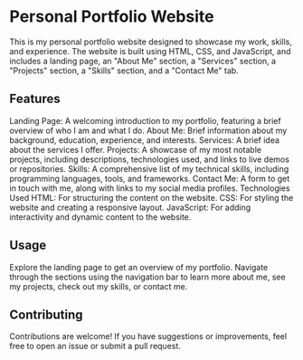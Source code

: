 # Personal Portfolio Website
This is my personal portfolio website designed to showcase my work, skills, and experience. The website is built using HTML, CSS, and JavaScript, and includes a landing page, an "About Me" section, a "Services" section, a "Projects" section, a "Skills" section, and a "Contact Me" tab.

## Features
Landing Page: A welcoming introduction to my portfolio, featuring a brief overview of who I am and what I do.
About Me: Brief information about my background, education, experience, and interests.
Services: A brief idea about the services I offer.
Projects: A showcase of my most notable projects, including descriptions, technologies used, and links to live demos or repositories.
Skills: A comprehensive list of my technical skills, including programming languages, tools, and frameworks.
Contact Me: A form to get in touch with me, along with links to my social media profiles.
Technologies Used
HTML: For structuring the content on the website.
CSS: For styling the website and creating a responsive layout.
JavaScript: For adding interactivity and dynamic content to the website.

## Usage
Explore the landing page to get an overview of my portfolio.
Navigate through the sections using the navigation bar to learn more about me, see my projects, check out my skills, or contact me.

## Contributing
Contributions are welcome! If you have suggestions or improvements, feel free to open an issue or submit a pull request.
